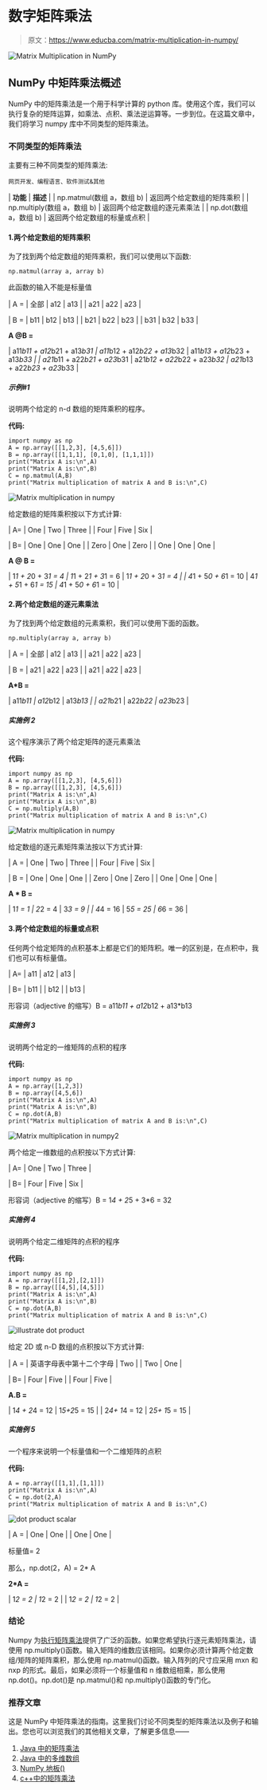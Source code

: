 # 数字矩阵乘法

> 原文：<https://www.educba.com/matrix-multiplication-in-numpy/>

![Matrix Multiplication in NumPy](img/71eec79a27e56383595ea3a003ee9d69.png)



## NumPy 中矩阵乘法概述

NumPy 中的矩阵乘法是一个用于科学计算的 python 库。使用这个库，我们可以执行复杂的矩阵运算，如乘法、点积、乘法逆运算等。一步到位。在这篇文章中，我们将学习 numpy 库中不同类型的矩阵乘法。

### 不同类型的矩阵乘法

主要有三种不同类型的矩阵乘法:

<small>网页开发、编程语言、软件测试&其他</small>

| **功能** | **描述** |
| np.matmul(数组 a，数组 b) | 返回两个给定数组的矩阵乘积 |
| np.multiply(数组 a，数组 b) | 返回两个给定数组的逐元素乘法 |
| np.dot(数组 a，数组 b) | 返回两个给定数组的标量或点积 |

#### 1.两个给定数组的矩阵乘积

为了找到两个给定数组的矩阵乘积，我们可以使用以下函数:

```
np.matmul(array a, array b)
```

此函数的输入不能是标量值

| A = | 全部 | a12 | a13 |
| a21 | a22 | a23 |

| B = | b11 | b12 | b13 |
| b21 | b22 | b23 |
| b31 | b32 | b33 |

**A @B =**

| a11*b11 + a12*b21 + a13*b31 | a11*b12 + a12*b22 + a13*b32 | a11*b13 + a12*b23 + a13*b33 |
| a21*b11 + a22*b21 + a23*b31 | a21*b12 + a22*b22 + a23*b32 | a21*b13 + a22*b23 + a23*b33 |

##### 示例#1

说明两个给定的 n-d 数组的矩阵乘积的程序。

**代码:**

```
import numpy as np
A = np.array([[1,2,3], [4,5,6]])
B = np.array([[1,1,1], [0,1,0], [1,1,1]])
print("Matrix A is:\n",A)
print("Matrix A is:\n",B)
C = np.matmul(A,B)
print("Matrix multiplication of matrix A and B is:\n",C)
```

![Matrix multiplication in numpy](img/28717588963b13847a6e39f507276e94.png)



给定数组的矩阵乘积按以下方式计算:

| A= | One | Two | Three |
| Four | Five | Six |

| B= | One | One | One |
| Zero | One | Zero |
| One | One | One |

**A @ B =**

| 1*1 + 2*0 + 3*1 = 4 | 1*1 + 2*1 + 3*1 = 6 | 1*1 + 2*0 + 3*1 = 4 |
| 4*1 + 5*0 + 6*1 = 10 | 4*1 + 5*1 + 6*1 = 15 | 4*1 + 5*0 + 6*1 = 10 |

#### 2.两个给定数组的逐元素乘法

为了找到两个给定数组的元素乘积，我们可以使用下面的函数。

```
np.multiply(array a, array b)
```

| A = | 全部 | a12 | a13 |
| a21 | a22 | a23 |

| B = | a21 | a22 | a23 |
| a21 | a22 | a23 |

**A*B =**

| a11*b11 | a12*b12 | a13*b13 |
| a21*b21 | a22*b22 | a23*b23 |

##### 实施例 2

这个程序演示了两个给定矩阵的逐元素乘法

**代码:**

```
import numpy as np
A = np.array([[1,2,3], [4,5,6]])
B = np.array([[1,2,3], [4,5,6]])
print("Matrix A is:\n",A)
print("Matrix A is:\n",B)
C = np.multiply(A,B)
print("Matrix multiplication of matrix A and B is:\n",C)
```

![Matrix multiplication in numpy](img/3be12056b3c1c74ee3fddeb66c4ef63a.png)



给定数组的逐元素矩阵乘法按以下方式计算:

| A = | One | Two | Three |
| Four | Five | Six |

| B = | One | One | One |
| Zero | One | Zero |
| One | One | One |

**A * B =**

| 1*1 = 1 | 2*2 = 4 | 3*3 = 9 |
| 4*4 = 16 | 5*5 = 25 | 6*6 = 36 |

#### 3.两个给定数组的标量或点积

任何两个给定矩阵的点积基本上都是它们的矩阵积。唯一的区别是，在点积中，我们也可以有标量值。

| A= | a11 | a12 | a13 |

| B= | b11 |
| b12 |
| b13 |

形容词（adjective 的缩写）B = a11*b11 + a12*b12 + a13*b13

##### 实施例 3

说明两个给定的一维矩阵的点积的程序

**代码:**

```
import numpy as np
A = np.array([1,2,3])
B = np.array([4,5,6])
print("Matrix A is:\n",A)
print("Matrix A is:\n",B)
C = np.dot(A,B)
print("Matrix multiplication of matrix A and B is:\n",C)
```

![Matrix multiplication in numpy2](img/a3ce81c19f84aec2bc019c67e1c3bd62.png)



两个给定一维数组的点积按以下方式计算:

| A= | One | Two | Three |

| B= | Four | Five | Six |

形容词（adjective 的缩写）B = 1*4 + 2*5 + 3*6 = 32

##### 实施例 4

说明两个给定二维矩阵的点积的程序

**代码:**

```
import numpy as np
A = np.array([[1,2],[2,1]])
B = np.array([[4,5],[4,5]])
print("Matrix A is:\n",A)
print("Matrix A is:\n",B)
C = np.dot(A,B)
print("Matrix multiplication of matrix A and B is:\n",C)
```

![illustrate dot product](img/dcd0981c0f3138151802739b146dbb8c.png)



给定 2D 或 n-D 数组的点积按以下方式计算:

| A = | 英语字母表中第十二个字母 | Two |
| Two | One |

| B= | Four | Five |
| Four | Five |

**A.B =**

| 1*4 + 2*4 = 12 | 1*5+2*5 = 15 |
| 2*4+ 1*4 = 12 | 2*5+ 1*5 = 15 |

##### 实施例 5

一个程序来说明一个标量值和一个二维矩阵的点积

**代码:**

```
A = np.array([[1,1],[1,1]])
print("Matrix A is:\n",A)
C = np.dot(2,A)
print("Matrix multiplication of matrix A and B is:\n",C)
```

![dot product scalar](img/b7f4f184397a65ff8548a9998339657b.png)



| A = | One | One |
| One | One |

标量值= 2

那么，np.dot(2，A) = 2* A

**2*A =**

| 1*2 = 2 | 1*2 = 2 |
| 1*2 = 2 | 1*2 = 2 |

### 结论

Numpy 为[执行矩阵乘法](https://www.educba.com/matrix-multiplication-in-matlab/)提供了广泛的函数。如果您希望执行逐元素矩阵乘法，请使用 np.multiply()函数。输入矩阵的维数应该相同。如果你必须计算两个给定数组/矩阵的矩阵乘积，那么使用 np.matmul()函数。输入阵列的尺寸应采用 mxn 和 nxp 的形式。最后，如果必须将一个标量值和 n 维数组相乘，那么使用 np.dot()。np.dot()是 np.matmul()和 np.multiply()函数的专门化。

### 推荐文章

这是 NumPy 中矩阵乘法的指南。这里我们讨论不同类型的矩阵乘法以及例子和输出。您也可以浏览我们的其他相关文章，了解更多信息——

1.  [Java 中的矩阵乘法](https://www.educba.com/matrix-multiplication-in-java/)
2.  [Java 中的多维数组](https://www.educba.com/multidimensional-array-in-java/)
3.  [NumPy 地板()](https://www.educba.com/numpy-floor/)
4.  [c++中的矩阵乘法](https://www.educba.com/matrix-multiplication-in-c-plus-plus/)





